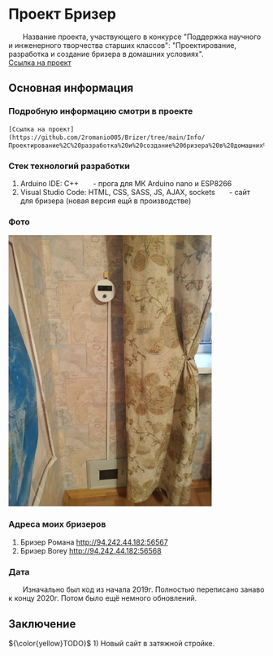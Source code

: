 # Проект Бризер

&emsp;&emsp;Название проекта, участвующего в конкурсе "Поддержка научного и инженерного творчества старших классов": "Проектирование, разработка и создание бризера в домашних условиях".\
	[Ссылка на проект](https://github.com/2romanio005/Brizer/tree/main/Info/Проектирование%2C%20разработка%20и%20создание%20бризера%20в%20домашних%20условиях)

## Основная информация

### Подробную информацию смотри в проекте

	[Ссылка на проект](https://github.com/2romanio005/Brizer/tree/main/Info/Проектирование%2C%20разработка%20и%20создание%20бризера%20в%20домашних%20условиях)

### Стек технологий разработки

1. Arduino IDE: C++&emsp;&emsp;- прога для МК Arduino nano и ESP8266
1. Visual Studio Code: HTML, CSS, SASS, JS, AJAX, sockets&emsp;&emsp;- сайт для бризера (новая версия ещй в производстве)

### Фото

[<img src="Info/brizer.jpg" width="400"/>](Info/brizer.jpg)

### Адреса моих бризеров

1. Бризер Романа <http://94.242.44.182:56567>
1. Бризер Borey <http://94.242.44.182:56568>

### Дата 

&emsp;&emsp;Изначально был код из начала 2019г. Полностью переписано занаво к концу 2020г. Потом было ещё немного обновлений.

## Заключение

 ${\color{yellow}TODO}$ 1) Новый сайт в затяжной стройке.
 